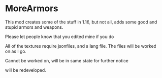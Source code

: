 # MoreArmors
This mod creates some of the stuff in 1.16, but not all, adds some good and stupid armors and weapons.

Please let people know that you edited mine if you do



All of the textures require jsonfiles, and a lang file. The files will be worked on as I go.


Cannot be worked on, will be in same state for further notice

will be redeveloped.
